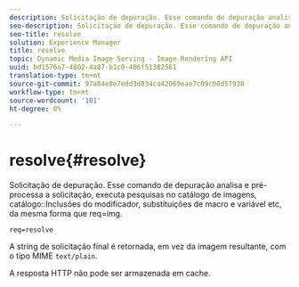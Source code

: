 ```yaml
---
description: Solicitação de depuração. Esse comando de depuração analisa e pré-processa a solicitação, executa pesquisas no catálogo de imagens, inclusões no modificador de catálogo, substituições de macro e variável etc, exatamente como req=img.
seo-description: Solicitação de depuração. Esse comando de depuração analisa e pré-processa a solicitação, executa pesquisas no catálogo de imagens, inclusões no modificador de catálogo, substituições de macro e variável etc, exatamente como req=img.
seo-title: resolve
solution: Experience Manager
title: resolve
topic: Dynamic Media Image Serving - Image Rendering API
uuid: bd1576a7-4802-4a87-b1c0-406f51382561
translation-type: tm+mt
source-git-commit: 97a84e8e7edd3d834ca42069eae7c09c00d57938
workflow-type: tm+mt
source-wordcount: '101'
ht-degree: 0%

---
```



# resolve{#resolve}

Solicitação de depuração. Esse comando de depuração analisa e pré-processa a solicitação, executa pesquisas no catálogo de imagens, catálogo::Inclusões do modificador, substituições de macro e variável etc, da mesma forma que req=img.

`req=resolve`

A string de solicitação final é retornada, em vez da imagem resultante, com o tipo MIME `text/plain`.

A resposta HTTP não pode ser armazenada em cache.
